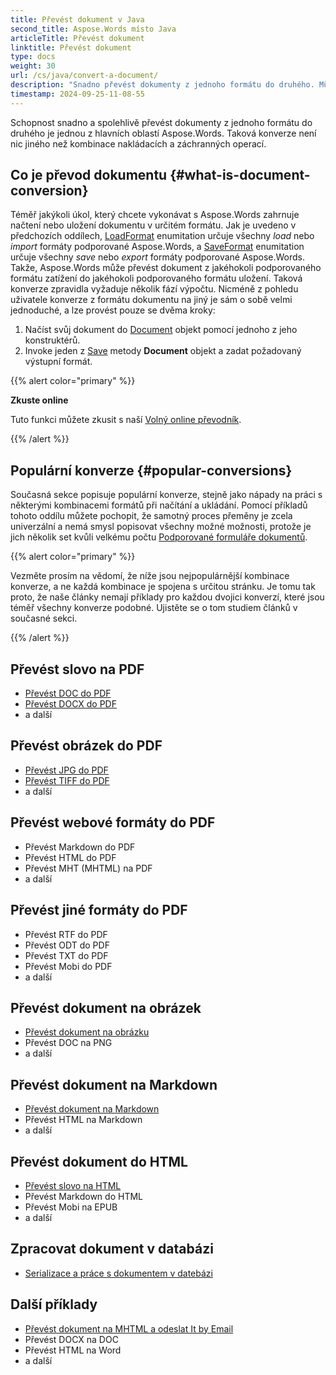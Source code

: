 ```yaml
---
title: Převést dokument v Java
second_title: Aspose.Words místo Java
articleTitle: Převést dokument
linktitle: Převést dokument
type: docs
weight: 30
url: /cs/java/convert-a-document/
description: "Snadno převést dokumenty z jednoho formátu do druhého. Můžete pracovat se všemi nejpopulárnějšími formáty jako Microsoft Word formáty jako DOCX nebo DOC, OpenDocument formáty, jako ODT nebo OTT, webové formáty, jako HTML nebo XHTML, textové formáty, jako je MarkDown nebo TXT, a další, které používají Java."
timestamp: 2024-09-25-11-08-55
---
```


Schopnost snadno a spolehlivě převést dokumenty z jednoho formátu do druhého je jednou z hlavních oblastí Aspose.Words. Taková konverze není nic jiného než kombinace nakládacích a záchranných operací.

## Co je převod dokumentu {#what-is-document-conversion}

Téměř jakýkoli úkol, který chcete vykonávat s Aspose.Words zahrnuje načtení nebo uložení dokumentu v určitém formátu. Jak je uvedeno v předchozích oddílech, [LoadFormat](https://reference.aspose.com/words/java/com.aspose.words/loadformat/) enumitation určuje všechny *load* nebo *import* formáty podporované Aspose.Words, a [SaveFormat](https://reference.aspose.com/words/java/com.aspose.words/saveformat/) enumitation určuje všechny *save* nebo *export* formáty podporované Aspose.Words. Takže, Aspose.Words může převést dokument z jakéhokoli podporovaného formátu zatížení do jakéhokoli podporovaného formátu uložení. Taková konverze zpravidla vyžaduje několik fází výpočtu. Nicméně z pohledu uživatele konverze z formátu dokumentu na jiný je sám o sobě velmi jednoduché, a lze provést pouze se dvěma kroky:

1. Načíst svůj dokument do [Document](https://reference.aspose.com/words/java/com.aspose.words/document/) objekt pomocí jednoho z jeho konstruktérů.
1. Invoke jeden z [Save](https://reference.aspose.com/words/java/com.aspose.words/document/#save-java.lang.String-int) metody **Document** objekt a zadat požadovaný výstupní formát.

{{% alert color="primary" %}}

**Zkuste online**

Tuto funkci můžete zkusit s naší [Volný online převodník](https://products.aspose.app/words/conversion).

{{% /alert %}}

## Populární konverze {#popular-conversions}

Současná sekce popisuje populární konverze, stejně jako nápady na práci s některými kombinacemi formátů při načítání a ukládání. Pomocí příkladů tohoto oddílu můžete pochopit, že samotný proces přeměny je zcela univerzální a nemá smysl popisovat všechny možné možnosti, protože je jich několik set kvůli velkému počtu [Podporované formuláře dokumentů](/words/cs/java/supported-document-formats/).

{{% alert color="primary" %}}

Vezměte prosím na vědomí, že níže jsou nejpopulárnější kombinace konverze, a ne každá kombinace je spojena s určitou stránku. Je tomu tak proto, že naše články nemají příklady pro každou dvojici konverzí, které jsou téměř všechny konverze podobné. Ujistěte se o tom studiem článků v současné sekci.

{{% /alert %}}

<div class="row">
	<div class="col-md-6">
		<h2>Převést slovo na PDF</h2>
			<ul>
				<li><a href="/words/java/convert-a-document-to-pdf/#converting-doc-or-docx-to-pdf">Převést DOC do PDF</a></li>
				<li><a href="/words/java/convert-a-document-to-pdf/#converting-doc-or-docx-to-pdf">Převést DOCX do PDF</a></li>
				<li>a další</li>
			</ul>
		<h2>Převést obrázek do PDF</h2>
			<ul>
				<li><a href="/words/java/convert-a-document-to-pdf/#convert-an-image-to-pdf">Převést JPG do PDF</a></li>
				<li><a href="/words/java/convert-a-document-to-pdf/#convert-an-image-to-pdf">Převést TIFF do PDF</a></li>
				<li>a další</li>
			</ul>
		<h2>Převést webové formáty do PDF</h2>
			<ul>
				<li>Převést Markdown do PDF</li>
				<li>Převést HTML do PDF</li>
				<li>Převést MHT (MHTML) na PDF</li>
				<li>a další</li>
			</ul>
		<h2>Převést jiné formáty do PDF</h2>
			<ul>
				<li>Převést RTF do PDF</li>
				<li>Převést ODT do PDF</li>
				<li>Převést TXT do PDF</li>
				<li>Převést Mobi do PDF</li>
				<li>a další</li>
			</ul>
	</div>
	<div class="col-md-6">
		<h2>Převést dokument na obrázek</h2>
			<ul>
				<li><a href="/words/cs/java/convert-a-document-to-an-image/">Převést dokument na obrázku</a></li>
				<li>Převést DOC na PNG</li>
				<li>a další</li>
			</ul>
		<h2>Převést dokument na Markdown</h2>
			<ul>
				<li><a href="/words/cs/java/convert-a-document-to-markdown/">Převést dokument na Markdown</a></li>
				<li>Převést HTML na Markdown</li>
				<li>a další</li>
			</ul>
		<h2>Převést dokument do HTML</h2>
			<ul>
				<li><a href="/words/java/convert-a-document-to-html-mhtml-or-epub/#convert-a-document">Převést slovo na HTML</a></li>
				<li>Převést Markdown do HTML</li>
				<li>Převést Mobi na EPUB</li>
				<li>a další</li>
			</ul>
		<h2>Zpracovat dokument v databázi</h2>
			<ul>
				<li><a href="/words/cs/java/serialize-and-work-with-a-document-in-a-database/">Serializace a práce s dokumentem v datebázi</a></li>
			</ul>
		<h2>Další příklady</h2>
			<ul>
				<li><a href="/words/cs/java/convert-a-document-to-mhtml-and-send-it-by-email/">Převést dokument na MHTML a odeslat It by Email</a></li>
				<li>Převést DOCX na DOC</li>
				<li>Převést HTML na Word</li>
				<li>a další</li>
			</ul>
	</div>
</div>
